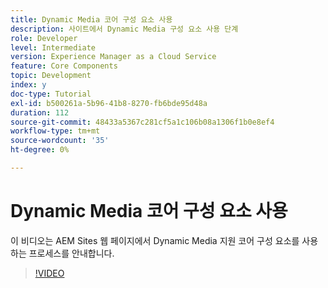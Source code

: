 ```yaml
---
title: Dynamic Media 코어 구성 요소 사용
description: 사이트에서 Dynamic Media 구성 요소 사용 단계
role: Developer
level: Intermediate
version: Experience Manager as a Cloud Service
feature: Core Components
topic: Development
index: y
doc-type: Tutorial
exl-id: b500261a-5b96-41b8-8270-fb6bde95d48a
duration: 112
source-git-commit: 48433a5367c281cf5a1c106b08a1306f1b0e8ef4
workflow-type: tm+mt
source-wordcount: '35'
ht-degree: 0%

---
```


# Dynamic Media 코어 구성 요소 사용

이 비디오는 AEM Sites 웹 페이지에서 Dynamic Media 지원 코어 구성 요소를 사용하는 프로세스를 안내합니다.

>[!VIDEO](https://video.tv.adobe.com/v/335461?quality=12&learn=on)

